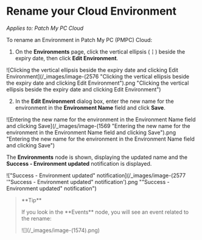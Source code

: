 # Rename your Cloud Environment

_Applies to: Patch My PC Cloud_

To rename an Environment in Patch My PC (PMPC) Cloud:

1. On the **Environments** page, click the vertical ellipsis (**⋮**) beside the expiry date, then click **Edit Environment**.

![Clicking the vertical ellipsis beside the expiry date and clicking Edit Environment](/_images/image-(2576 "Clicking the vertical ellipsis beside the expiry date and clicking Edit Environment").png "Clicking the vertical ellipsis beside the expiry date and clicking Edit Environment")

2. In the **Edit Environment** dialog box, enter the new name for the environment in the **Environment Name** field and click **Save**.

![Entering the new name for the environment in the Environment Name field and clicking Save](/_images/image-(1569 "Entering the new name for the environment in the Environment Name field and clicking Save").png "Entering the new name for the environment in the Environment Name field and clicking Save")

The **Environments** node is shown, displaying the updated name and the **Success - Environment updated** notification is displayed.

!["Success - Environment updated" notification](/_images/image-(2577 '"Success - Environment updated" notification').png "&#x22;Success - Environment updated&#x22; notification")

<blockquote class="wp-block-quote">
<p>**Tip**</p>
<p>If you look in the **Events** node, you will see an event related to the rename:</p>
<p>![](/_images/image-(1574).png)</p>
</blockquote>